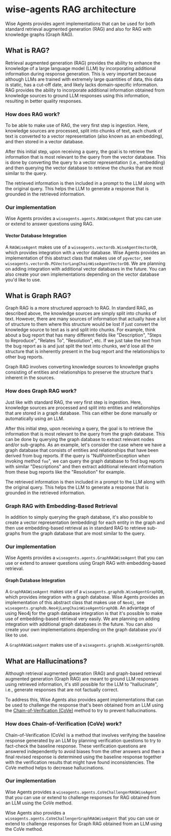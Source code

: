 # wise-agents RAG architecture

Wise Agents provides agent implementations that can be used for both standard retrieval augmented
generation (RAG) and also for RAG with knowledge graphs (Graph RAG).

## What is RAG?

Retrieval augmented generation (RAG) provides the ability to enhance the knowledge of a large language
model (LLM) by incorporating additional information during response generation. This is very important
because although LLMs are trained with extremely large quantities of data, this data is static, has
a cut-off date, and likely lacks domain-specific information. RAG provides the ability to incorporate
additional information obtained from knowledge sources to ground LLM responses using this information,
resulting in better quality responses.

### How does RAG work?

To be able to make use of RAG, the very first step is ingestion. Here, knowledge sources are processed,
split into chunks of text, each chunk of text is converted to a vector representation (also known as
an embedding), and then stored in a vector database.

After this initial step, upon receiving a query, the goal is to retrieve the information that is most
relevant to the query from the vector database. This is done by converting the query to a vector
representation (i.e., embedding) and then querying the vector database to retrieve the chunks that
are most similar to the query.

The retrieved information is then included in a prompt to the LLM along with the original query. This
helps the LLM to generate a response that is grounded in the retrieved information.

### Our implementation

Wise Agents provides a `wiseagents.agents.RAGWiseAgent` that you can use or extend to answer questions
using RAG.

#### Vector Database Integration

A `RAGWiseAgent` makes use of a `wiseagents.vectordb.WiseAgentVectorDB`, which provides integration
with a vector database. Wise Agents provides an implementation of this abstract class that makes use
of `pgvector`, see `wiseagents.vectordb.PGVectorLangChainWiseAgentVectorDB`. We are planning on adding
integration with additional vector databases in the future. You can also create your own implementations
depending on the vector database you'd like to use.

## What is Graph RAG?

Graph RAG is a more structured approach to RAG. In standard RAG, as described above, the knowledge
sources are simply split into chunks of text. However, there are many sources of information that
actually have a lot of structure to them where this structure would be lost if just convert the knowledge
source to text as is and split into chunks. For example, think about a bug report that has many different
fields like "Description", "Steps to Reproduce", "Relates To", "Resolution", etc. If we just take the text
from the bug report as is and just split the text into chunks, we'd lose all the structure that is
inherently present in the bug report and the relationships to other bug reports.

Graph RAG involves converting knowledge sources to knowledge graphs consisting of entities and
relationships to preserve the structure that's inherent in the sources.

### How does Graph RAG work?

Just like with standard RAG, the very first step is ingestion. Here, knowledge sources are processed and
split into entities and relationships that are stored in a graph database. This can either be done manually
or automatically using an LLM.

After this initial step, upon receiving a query, the goal is to retrieve the information that is most
relevant to the query from the graph database. This can be done by querying the graph database to
extract relevant nodes and/or sub-graphs. As an example, let's consider the case where we have a graph
database that consists of entities and relationships that have been derived from bug reports. If the
query is "NullPointerException when invoking method `foo`", we can query the graph database to find
bug reports with similar "Descriptions" and then extract additional relevant information from these bug
reports like the "Resolution" for example.

The retrieved information is then included in a prompt to the LLM along with the original query. This
helps the LLM to generate a response that is grounded in the retrieved information.

### Graph RAG with Embedding-Based Retrieval

In addition to simply querying the graph database, it's also possible to create a vector representation
(embedding) for each entity in the graph and then use embedding-based retrieval as in standard RAG
to retrieve sub-graphs from the graph database that are most similar to the query.

### Our implementation

Wise Agents provides a `wiseagents.agents.GraphRAGWiseAgent` that you can use or extend to answer
questions using Graph RAG with embedding-based retrieval.

#### Graph Database Integration

A `GraphRAGWiseAgent` makes use of a `wiseagents.graphdb.WiseAgentGraphDB`, which provides integration
with a graph database. Wise Agents provides an implementation of this abstract class that makes use
of `Neo4j`, see `wiseagents.graphdb.Neo4jLangChainWiseAgentGraphDB`. An advantage of using Neo4j
for the graph database integration is that it's possible to make use of embedding-based retrieval very
easily. We are planning on adding integration with additional graph databases in the future. You can
also create your own implementations depending on the graph database you'd like to use.

A `GraphRAGWiseAgent` makes use of a `wiseagents.graphdb.WiseAgentGraphDB`. 

## What are Hallucinations?

Although retrieval augmented generation (RAG) and graph-based retrieval augmented generation (Graph RAG)
are meant to ground LLM responses using retrieved information, it's still possible for the LLM
to "hallucinate", i.e., generate responses that are not factually correct.

To address this, Wise Agents also provides agent implementations that can be used to challenge
the response that's been obtained from an LLM using the [Chain-of-Verification (CoVe)](https://arxiv.org/pdf/2309.11495)
method to try to prevent hallucinations.

### How does Chain-of-Verification (CoVe) work?

Chain-of-Verification (CoVe) is a method that involves verifying the baseline response generated by
an LLM by planning verification questions to try to fact-check the baseline response. These verification
questions are answered independently to avoid biases from the other answers and then a final revised
response is determined using the baseline response together with the verification results that might have
found inconsistencies. The CoVe method helps to decrease hallucinations.

### Our implementation

Wise Agents provides a `wiseagents.agents.CoVeChallengerRAGWiseAgent` that you can use or extend to
challenge responses for RAG obtained from an LLM using the CoVe method.

Wise Agents also provides a `wiseagents.agents.CoVeChallengerGraphRAGWiseAgent` that you can use or
extend to challenge responses for Graph RAG obtained from an LLM using the CoVe method.